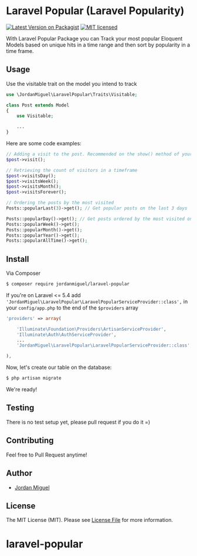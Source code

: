 # Laravel Popular (Laravel Popularity)

[![Latest Version on Packagist](https://img.shields.io/packagist/v/jordanmiguel/laravel-popular.svg?style=flat-square)](https://packagist.org/packages/jordanmiguel/laravel-popular)
[![MIT licensed](https://img.shields.io/badge/license-MIT-blue.svg)](license.md)

With Laravel Popular Package you can Track your most popular Eloquent Models based on unique hits in a time range and then sort by popularity in a time frame.

## Usage

Use the visitable trait on the model you intend to track
``` php
use \JordanMiguel\LaravelPopular\Traits\Visitable;

class Post extends Model
{
    use Visitable;

    ...
}
```

Here are some code examples:

``` php
// Adding a visit to the post. Recommended on the show() method of your controller.
$post->visit();

// Retrieving the count of visitors in a timeframe
$post->visitsDay();
$post->visitsWeek();
$post->visitsMonth();
$post->visitsForever();

// Ordering the posts by the most visited
Posts::popularLast(3)->get(); // Get popular posts on the last 3 days

Posts::popularDay()->get(); // Get posts ordered by the most visited on the last 24h
Posts::popularWeek()->get();
Posts::popularMonth()->get();
Posts::popularYear()->get();
Posts::popularAllTime()->get();
```

## Install

Via Composer

``` bash
$ composer require jordanmiguel/laravel-popular
```

If you're on Laravel <= 5.4 add `'JordanMiguel\LaravelPopular\LaravelPopularServiceProvider::class',` in your `config/app.php` to the end of the `$providers` array

``` php
'providers' => array(

    'Illuminate\Foundation\Providers\ArtisanServiceProvider',
    'Illuminate\Auth\AuthServiceProvider',
    ...
    'JordanMiguel\LaravelPopular\LaravelPopularServiceProvider::class',

),
```

Now, let's create our table on the database:

``` bash
$ php artisan migrate
```

We're ready!

## Testing

There is no test setup yet, please pull request if you do it =)

## Contributing

Feel free to Pull Request anytime!

## Author
- [Jordan Miguel](https://www.linkedin.com/in/joordanmiguel/)

## License

The MIT License (MIT). Please see [License File](LICENSE.md) for more information.

[ico-version]: https://img.shields.io/packagist/v/:vendor/:package_name.svg?style=flat-square
[ico-license]: https://img.shields.io/badge/license-MIT-brightgreen.svg?style=flat-square
[ico-travis]: https://img.shields.io/travis/:vendor/:package_name/master.svg?style=flat-square
[ico-scrutinizer]: https://img.shields.io/scrutinizer/coverage/g/:vendor/:package_name.svg?style=flat-square
[ico-code-quality]: https://img.shields.io/scrutinizer/g/:vendor/:package_name.svg?style=flat-square
[ico-downloads]: https://img.shields.io/packagist/dt/:vendor/:package_name.svg?style=flat-square

[link-packagist]: https://packagist.org/packages/:vendor/:package_name
[link-travis]: https://travis-ci.org/:vendor/:package_name
[link-scrutinizer]: https://scrutinizer-ci.com/g/:vendor/:package_name/code-structure
[link-code-quality]: https://scrutinizer-ci.com/g/:vendor/:package_name
[link-downloads]: https://packagist.org/packages/:vendor/:package_name
[link-author]: https://github.com/:author_username
[link-contributors]: ../../contributors
# laravel-popular
